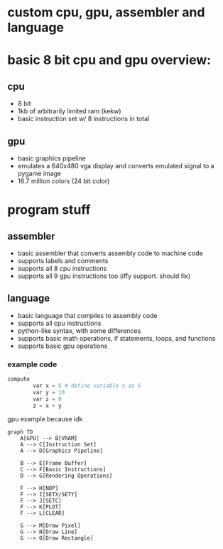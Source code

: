 # custom cpu, gpu, assembler and language

# basic 8 bit cpu and gpu overview:

## cpu
- 8 bit
- 1kb of arbitrarily limited ram (kekw)
- basic instruction set w/ 8 instructions in total

## gpu
- basic graphics pipeline
- emulates a 640x480 vga display and converts emulated signal to a pygame image
- 16.7 million colors (24 bit color)

# program stuff

## assembler
- basic assembler that converts assembly code to machine code
- supports labels and comments
- supports all 8 cpu instructions
- supports all 9 gpu instructions too (iffy support. should fix)

## language
- basic language that compiles to assembly code
- supports all cpu instructions
- python-like syntax, with some differences
- supports basic math operations, if statements, loops, and functions
- supports basic gpu operations
  
### example code
```python
compute
        var x = 5 # define variable x as 5
        var y = 10
        var z = 0
        z = x + y
```

gpu example because idk
```mermaid
graph TD
    A[GPU] --> B[VRAM]
    A --> C[Instruction Set]
    A --> D[Graphics Pipeline]
    
    B --> E[Frame Buffer]
    C --> F[Basic Instructions]
    D --> G[Rendering Operations]
    
    F --> H[NOP]
    F --> I[SETX/SETY]
    F --> J[SETC]
    F --> K[PLOT]
    F --> L[CLEAR]
    
    G --> M[Draw Pixel]
    G --> N[Draw Line]
    G --> O[Draw Rectangle]
```